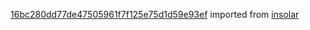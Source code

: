 [16bc280dd77de47505961f7f125e75d1d59e93ef](https://github.com/insolar/insolar/commit/16bc280dd77de47505961f7f125e75d1d59e93ef) imported from [insolar](https://github.com/insolar/insolar)
